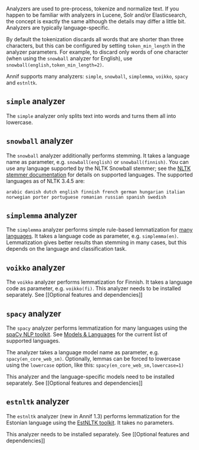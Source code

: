 Analyzers are used to pre-process, tokenize and normalize text. If you happen to be familiar with analyzers in Lucene, Solr and/or Elasticsearch, the concept is exactly the same although the details may differ a little bit. Analyzers are typically language-specific.

By default the tokenization discards all words that are shorter than three characters, but this can be configured by setting `token_min_length` in the analyzer parameters. For example, to discard only words of one character (when using the `snowball` analyzer for English), use `snowball(english,token_min_length=2)`.

Annif supports many analyzers: `simple`, `snowball`, `simplemma`, `voikko`, `spacy` and `estnltk`.

## `simple` analyzer

The `simple` analyzer only splits text into words and turns them all into lowercase.

## `snowball` analyzer

The `snowball` analyzer additionally performs stemming. It takes a language name as parameter, e.g. `snowball(english)` or `snowball(finnish)`. You can use any language supported by the NLTK Snowball stemmer; see the [NLTK stemmer documentation](http://www.nltk.org/howto/stem.html) for details on supported languages.
The supported languages as of NLTK 3.4.5 are:

    arabic danish dutch english finnish french german hungarian italian norwegian porter portuguese romanian russian spanish swedish

## `simplemma` analyzer

The `simplemma` analyzer performs simple rule-based lemmatization for [many languages](https://github.com/adbar/simplemma#supported-languages). It takes a language code as parameter, e.g. `simplemma(en)`. Lemmatization gives better results than stemming in many cases, but this depends on the language and classification task.

## `voikko` analyzer

The `voikko` analyzer performs lemmatization for Finnish. It takes a language code as parameter, e.g. `voikko(fi)`. This analyzer needs to be installed separately. See [[Optional features and dependencies]]

## `spacy` analyzer

The `spacy` analyzer performs lemmatization for many languages using the [spaCy NLP toolkit](https://spacy.io/). See [Models & Languages](https://spacy.io/usage/models) for the current list of supported languages.

The analyzer takes a language model name as parameter, e.g. `spacy(en_core_web_sm)`. Optionally, lemmas can be forced to lowercase using the `lowercase` option, like this: `spacy(en_core_web_sm,lowercase=1)`

This analyzer and the language-specific models need to be installed separately. See [[Optional features and dependencies]]

## `estnltk` analyzer

The `estnltk` analyzer (new in Annif 1.3) performs lemmatization for the Estonian language using the [EstNLTK toolkit](https://github.com/estnltk/estnltk). It takes no parameters.

This analyzer needs to be installed separately. See [[Optional features and dependencies]]